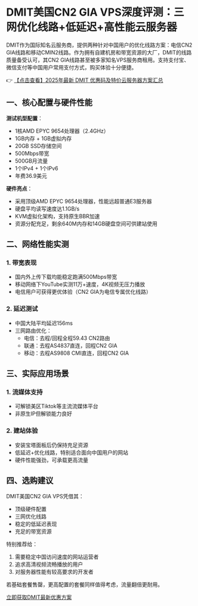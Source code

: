 # DMIT美国CN2 GIA VPS深度评测：三网优化线路+低延迟+高性能云服务器

DMIT作为国际知名云服务商，提供两种针对中国用户的优化线路方案：电信CN2 GIA线路和移动CMIN2线路。作为拥有自建机房和带宽资源的大厂，DMIT的线路质量备受认可，其CN2 GIA线路甚至被多家知名VPS服务商租用。支持支付宝、微信支付等中国用户常用支付方式，购买体验十分便捷。

👉 [【点击查看】2025年最新 DMIT 优惠码及特价云服务器方案汇总](https://bit.ly/dmit_coupon)

## 一、核心配置与硬件性能

**测试机型配置**：
- 1核AMD EPYC 9654处理器（2.4GHz）
- 1GB内存 + 1GB虚拟内存
- 20GB SSD存储空间
- 500Mbps带宽
- 500GB月流量
- 1个IPv4 + 1个IPv6
- 年费36.9美元

**硬件亮点**：
- 采用顶级AMD EPYC 9654处理器，性能远超普通E3服务器
- 硬盘平均读写速度达1.1GB/s
- KVM虚拟化架构，支持原生BBR加速
- 资源分配充足，剩余640M内存和14GB硬盘空间可供建站使用

## 二、网络性能实测

### 1. 带宽表现
- 国内外上传下载均能稳定跑满500Mbps带宽
- 移动网络下YouTube实测11万+速度，4K视频无压力播放
- 电信用户可获得更优体验（CN2 GIA为电信专属优化线路）

### 2. 延迟测试
- 中国大陆平均延迟156ms
- 三网路由优化：
  - 电信：去程/回程全程59.43 CN2路由
  - 联通：去程AS4837直连，回程CN2 GIA
  - 移动：去程AS9808 CMI直连，回程CN2 GIA

## 三、实际应用场景

### 1. 流媒体支持
- 可解锁美区Tiktok等主流流媒体平台
- 非原生IP但解锁能力良好

### 2. 建站体验
- 安装宝塔面板后仍保持充足资源
- 低延迟+优化线路，特别适合面向中国用户的网站
- 硬件性能强劲，可承载更高流量

## 四、选购建议

DMIT美国CN2 GIA VPS凭借其：
- 顶级硬件配置
- 三网优化线路
- 稳定的低延迟表现
- 充足的带宽资源

特别推荐给：
1. 需要稳定中国访问速度的网站运营者
2. 追求高清视频流畅播放的用户
3. 对服务器性能有较高要求的开发者

若基础套餐售罄，更高配置的套餐同样值得考虑，流量翻倍更耐用。

[立即获取DMIT最新优惠方案](https://bit.ly/dmit_coupon)